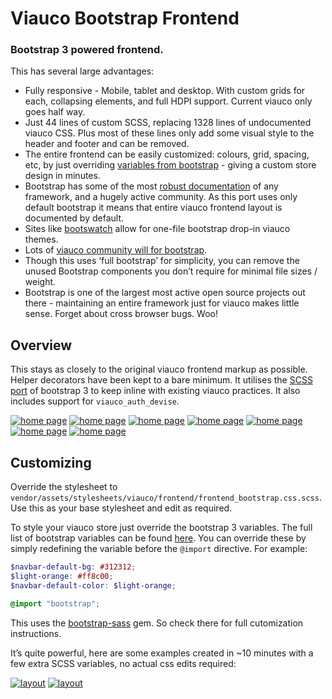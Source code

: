 # Viauco Bootstrap Frontend

### Bootstrap 3 powered frontend.

This has several large advantages:

- Fully responsive - Mobile, tablet and desktop. With custom grids for each, collapsing elements, and full HDPI support. Current viauco only goes half way.
- Just 44 lines of custom SCSS, replacing 1328 lines of undocumented viauco CSS. Plus most of these lines only add some visual style to the header and footer and can be removed.
- The entire frontend can be easily customized: colours, grid, spacing, etc, by just overriding [variables from bootstrap](https://github.com/twbs/bootstrap-sass/blob/master/assets/stylesheets/bootstrap/_variables.scss) - giving a custom store design in minutes.
- Bootstrap has some of the most [robust documentation](http://getbootstrap.com/css) of any framework, and a hugely active community. As this port uses only default bootstrap it means that entire viauco frontend layout is documented by default.
- Sites like [bootswatch](http://bootswatch.com) allow for one-file bootstrap drop-in viauco themes.
- Lots of [viauco community will for bootstrap](https://groups.google.com/forum/#!searchin/viauco-user/bootstrap/viauco-user/B17492QdnGA/AF9vEzRzf4cJ).
- Though this uses ‘full bootstrap’ for simplicity, you can remove the unused Bootstrap components you don’t require for minimal file sizes / weight.
- Bootstrap is one of the largest most active open source projects out there - maintaining an entire framework just for viauco makes little sense. Forget about cross browser bugs. Woo!

Overview
-------

This stays as closely to the original viauco frontend markup as possible. Helper decorators have been kept to a bare minimum. It utilises the [SCSS port](https://github.com/twbs/bootstrap-sass) of bootstrap 3 to keep inline with existing viauco practices. It also includes support for `viauco_auth_devise`.

[![home page](http://i.imgur.com/QlwZwS8.png)](http://i.imgur.com/2Ycr8w8.png)
[![home page](http://i.imgur.com/6eoQmfi.png)](http://i.imgur.com/XLi5DAs.png)
[![home page](http://i.imgur.com/D154fb4.png)](http://i.imgur.com/UdKueAQ.png)
[![home page](http://i.imgur.com/HutvtWF.png)](http://i.imgur.com/mis2XHY.png)
[![home page](http://i.imgur.com/pKUbyMu.png)](http://i.imgur.com/hF0IjWI.png)
[![home page](http://i.imgur.com/bkYVBfh.png)](http://i.imgur.com/U06g9Jn.png)
[![home page](http://i.imgur.com/uHwYVPA.png)](http://i.imgur.com/Ozh5vQr.png)

Customizing
-------

Override the stylesheet to `vendor/assets/stylesheets/viauco/frontend/frontend_bootstrap.css.scss`. Use this as your base stylesheet and edit as required.

To style your viauco store just override the bootstrap 3 variables. The full list of bootstrap variables can be found [here](https://github.com/twbs/bootstrap-sass/blob/master/assets/stylesheets/bootstrap/_variables.scss). You can override these by simply redefining the variable before the `@import` directive.
For example:

```scss
$navbar-default-bg: #312312;
$light-orange: #ff8c00;
$navbar-default-color: $light-orange;

@import "bootstrap";
```

This uses the [bootstrap-sass](https://github.com/twbs/bootstrap-sass) gem. So check there for full cutomization instructions.

It’s quite powerful, here are some examples created in ~10 minutes with a few extra SCSS variables, no actual css edits required:

[![layout](http://i.imgur.com/kppJiFS.png)](http://i.imgur.com/m3zKV0s.png)
[![layout](http://i.imgur.com/x92TXYh.png)](http://i.imgur.com/eNyNFSg.png)
